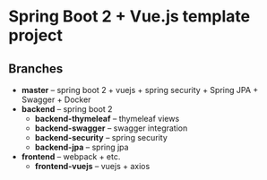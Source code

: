 # Spring Boot 2 + Vue.js template project

## Branches
 * **master** – spring boot 2 + vuejs + spring security + Spring JPA + Swagger + Docker
 * **backend** – spring boot 2
 	* **backend-thymeleaf** – thymeleaf views
 	* **backend-swagger** – swagger integration
 	* **backend-security** – spring security
	* **backend-jpa** – spring jpa
 * **frontend** – webpack + etc.
 	* **frontend-vuejs** – vuejs + axios
